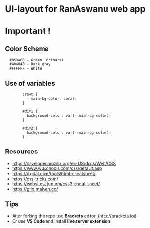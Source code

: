 # UI-layout for RanAswanu web app

# Important !
## Color Scheme
```#6D6D6D - Light gray
  #058A00 - Green (Primary)
  #404040 - Dark gray
  #FFFFFF - White
```
## Use of variables
``` examples:
        :root {
          --main-bg-color: coral;
        }

        #div1 {
          background-color: var(--main-bg-color);
        }

        #div2 {
          background-color: var(--main-bg-color);
        }
```

## Resources
* https://developer.mozilla.org/en-US/docs/Web/CSS
* https://www.w3schools.com/css/default.asp
* https://digital.com/tools/html-cheatsheet/
* https://css-tricks.com/
* https://websitesetup.org/css3-cheat-sheet/
* https://grid.malven.co/

## Tips 
* After forking the repo use **Brackets** editor. (http://brackets.io/)
* Or use **VS Code** and install **live server extension**.
